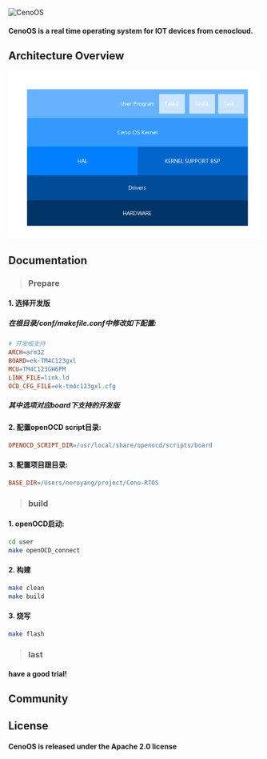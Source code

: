 ![CenoOS](https://raw.githubusercontent.com/CenoOS/Ceno-RTOS/master/docs/assets/twitter_header_photo_1.png)

#### CenoOS is a real time operating system for IOT devices from cenocloud.



## Architecture Overview

![Architecture](https://raw.githubusercontent.com/CenoOS/Ceno-RTOS/master/docs/assets/arch2.png)



## Documentation

> ### Prepare

#### 1. 选择开发版

##### 在根目录/conf/makefile.conf中修改如下配置:

```makefile
# 开发板支持
ARCH=arm32
BOARD=ek-TM4C123gxl
MCU=TM4C123GH6PM
LINK_FILE=link.ld
OCD_CFG_FILE=ek-tm4c123gxl.cfg
```

##### 其中选项对应board下支持的开发版

#### 2. 配置openOCD script目录:

```makefile
OPENOCD_SCRIPT_DIR=/usr/local/share/openocd/scripts/board
```

#### 3. 配置项目跟目录:

```makefile
BASE_DIR=/Users/neroyang/project/Ceno-RTOS

```

> ### build

#### 1. openOCD启动:

```bash
cd user
make openOCD_connect
```

#### 2. 构建

```bash
make clean
make build
```

#### 3. 烧写

```bash
make flash
```

> ### last

#### have a good trial!

## Community

## License
#### CenoOS is released under the Apache 2.0 license